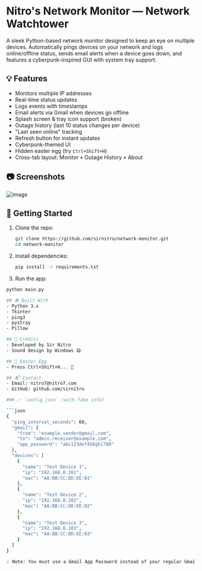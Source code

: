 # Nitro's Network Monitor — Network Watchtower

A sleek Python-based network monitor designed to keep an eye on multiple devices. Automatically pings devices on your network and logs online/offline status, sends email alerts when a device goes down, and features a cyberpunk-inspired GUI with system tray support.

## 💡 Features

- Monitors multiple IP addresses
- Real-time status updates
- Logs events with timestamps
- Email alerts via Gmail when devices go offline
- Splash screen & tray icon support (broken)
- Outage history (last 10 status changes per device)
- "Last seen online" tracking
- Refresh button for instant updates
- Cyberpunk-themed UI
- Hidden easter egg (try `Ctrl+Shift+H`)
- Cross-tab layout: Monitor • Outage History • About

## 📷 Screenshots

![image](https://github.com/user-attachments/assets/a70cad6c-de2f-4523-bf7d-b1de1136bf4b)


## 🚀 Getting Started

1. Clone the repo:
   ```bash
   git clone https://github.com/sirnitro/network-monitor.git
   cd network-monitor
2. Install dependencies:
   ```bash
   pip install -r requirements.txt
3. Run the app:
```bash
python main.py

## 🛠 Built With
- Python 3.x
- Tkinter
- ping3
- pystray
- Pillow

## 🧠 Credits
- Developed by Sir Nitro
- Sound design by Windows 😄

## 🧨 Easter Egg
- Press Ctrl+Shift+H... 👀

## 📬 Contact
- Email: nitro7@nitro7.com
- GitHub: github.com/sirnitro

### ✅ `config.json` (with fake info)

```json
{
  "ping_interval_seconds": 60,
  "gmail": {
    "from": "example.sender@gmail.com",
    "to": "admin.receiver@example.com",
    "app_password": "abc123def456ghi789"
  },
  "devices": [
    {
      "name": "Test Device 1",
      "ip": "192.168.0.101",
      "mac": "AA:BB:CC:DD:EE:01"
    },
    {
      "name": "Test Device 2",
      "ip": "192.168.0.102",
      "mac": "AA:BB:CC:DD:EE:02"
    },
    {
      "name": "Test Device 3",
      "ip": "192.168.0.103",
      "mac": "AA:BB:CC:DD:EE:03"
    }
  ]
}

💡 Note: You must use a Gmail App Password instead of your regular Gmail password.
